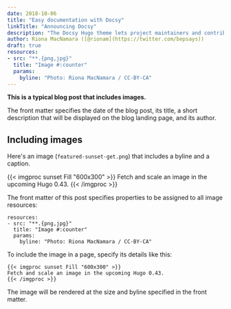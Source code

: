 ```yaml
---
date: 2018-10-06
title: "Easy documentation with Docsy"
linkTitle: "Announcing Docsy"
description: "The Docsy Hugo theme lets project maintainers and contributors focus on content, not on reinventing a website infrastructure from scratch"
author: Riona MacNamara ([@rionam](https://twitter.com/bepsays))
draft: true
resources:
- src: "**.{png,jpg}"
  title: "Image #:counter"
  params:
    byline: "Photo: Riona MacNamara / CC-BY-CA"
---
```


**This is a typical blog post that includes images.**

The front matter specifies the date of the blog post, its title, a short description that will be displayed on the blog landing page, and its author.

## Including images

Here's an image (`featured-sunset-get.png`) that includes a byline and a caption.

{{< imgproc sunset Fill "600x300" >}}
Fetch and scale an image in the upcoming Hugo 0.43.
{{< /imgproc >}}

The front matter of this post specifies properties to be assigned to all image resources:

```
resources:
- src: "**.{png,jpg}"
  title: "Image #:counter"
  params:
    byline: "Photo: Riona MacNamara / CC-BY-CA"
```

To include the image in a page, specify its details like this:

```
{{< imgproc sunset Fill "600x300" >}}
Fetch and scale an image in the upcoming Hugo 0.43.
{{< /imgproc >}}
```

The image will be rendered at the size and byline specified in the front matter.
